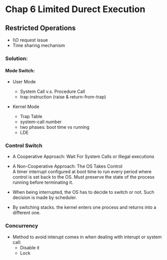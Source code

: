 # Chap 6 Limited Durect Execution

## Restricted Operations

* I\O request issue
* Time sharing mechanism

### Solution:

#### Mode Switch:

* User Mode
    + System Call v.s. Procedure Call
    + trap instruction (raise & return-from-trap)

* Kernel Mode
    + Trap Table
    + system-call number
    + two phases: boot time vs running
    + LDE

### Control Switch

* A Cooperative Approach: Wait For System Calls or Illegal executions

* A Non-Cooperative Approach: The OS Takes Control
<br /> A timer interrupt configured at boot time to run every period where control is set back to the OS. Must preserve the state of the process running before terminating it.

* When being interrupted, the OS has to decide to switch or not. Such decision is made by scheduler.
* By switching stacks. the kernel enters one process and returns into a different one.

### Concurrency

* Method to avoid interupt comes in when dealing with interupt or system call:
    + Disable it
    + Lock
